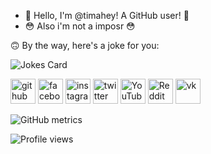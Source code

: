 - 👋 Hello, I'm @timahey! A GitHub user! 👋
- 😳 Also i'm not a imposr 😳

🙃 By the way, here's a joke for you:

<img src="https://readme-jokes.vercel.app/api" alt="Jokes Card" />





[<img src='https://cdn.jsdelivr.net/npm/simple-icons@3.0.1/icons/github.svg' alt='github' height='40'>](https://github.com/timahey)  [<img src='https://cdn.jsdelivr.net/npm/simple-icons@3.0.1/icons/facebook.svg' alt='facebook' height='40'>](https://www.facebook.com/timafeypetrov4)  [<img src='https://cdn.jsdelivr.net/npm/simple-icons@3.0.1/icons/instagram.svg' alt='instagram' height='40'>](https://www.instagram.com/he_tazik29_original/)  [<img src='https://cdn.jsdelivr.net/npm/simple-icons@3.0.1/icons/twitter.svg' alt='twitter' height='40'>](https://twitter.com/timafeypetrov4)  [<img src='https://cdn.jsdelivr.net/npm/simple-icons@3.0.1/icons/youtube.svg' alt='YouTube' height='40'>](https://www.youtube.com/channel/UCpglNB-5PacdMixBaj0SeAQ)  [<img src='https://cdn.jsdelivr.net/npm/simple-icons@3.0.1/icons/reddit.svg' alt='Reddit' height='40'>](https://www.reddit.com/user/noob21448lol)  [<img src='https://cdn.jsdelivr.net/npm/simple-icons@3.0.1/icons/vk.svg' alt='vk' height='40'>](https://vk.com/timofeypetrov)  

![GitHub metrics](https://metrics.lecoq.io/timahey)  

![Profile views](https://gpvc.arturio.dev/timahey)

<!---
timahey/timahey это ✨ специальный ✨ репозеторий, потому это `README.md` (этот файл) появляется на вашей странице GitHub.
Ты можешь нажать на ссылку Посмотреть профиль, чтобы посмотреть на ваши изменения.
--->
